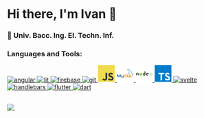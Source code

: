 # Hi there, I'm Ivan  👋

### :notebook: Univ. Bacc. Ing. El. Techn. Inf.

### Languages and Tools:

<p align="left"> <a href="https://angular.io" target="_blank"> <img src="https://angular.io/assets/images/logos/angular/angular.svg" alt="angular" width="40" height="40"/> </a> <a href="https://lit.dev" target="_blank"> <img src="https://lit.dev/images/logo.svg" alt="lit" width="40" height="40"/><a href="https://firebase.google.com/" target="_blank"> <img src="https://www.vectorlogo.zone/logos/firebase/firebase-icon.svg" alt="firebase" width="40" height="40"/> </a> <a href="https://git-scm.com/" target="_blank"> <img src="https://www.vectorlogo.zone/logos/git-scm/git-scm-icon.svg" alt="git" width="40" height="40"/> </a> <a href="https://developer.mozilla.org/en-US/docs/Web/JavaScript" target="_blank"> <img src="https://raw.githubusercontent.com/devicons/devicon/master/icons/javascript/javascript-original.svg" alt="javascript" width="40" height="40"/> </a> <a href="https://www.mysql.com/" target="_blank"> <img src="https://raw.githubusercontent.com/devicons/devicon/master/icons/mysql/mysql-original-wordmark.svg" alt="mysql" width="40" height="40"/> </a> <a href="https://nodejs.org" target="_blank"> <img src="https://raw.githubusercontent.com/devicons/devicon/master/icons/nodejs/nodejs-original-wordmark.svg" alt="nodejs" width="40" height="40"/> </a><a href="https://www.typescriptlang.org/" target="_blank"> <img src="https://raw.githubusercontent.com/devicons/devicon/master/icons/typescript/typescript-original.svg" alt="typescript" width="40" height="40"/> </a><a href="https://svelte.dev/" target="_blank"> <img src="https://upload.wikimedia.org/wikipedia/commons/1/1b/Svelte_Logo.svg" alt="svelte" width="40" height="40"/> </a><a href="https://svelte.dev/" target="_blank"> <img src="https://www.vectorlogo.zone/logos/handlebarsjs/handlebarsjs-ar21.svg" alt="handlebars" width="40" height="40"/> </a> <a href="https://flutter.dev/" target="_blank"> <img src="https://upload.wikimedia.org/wikipedia/commons/4/44/Google-flutter-logo.svg" alt="flutter" width="40" height="40"/> </a> <a href="https://dart.dev/" target="_blank"> <img src="https://dart.dev/assets/img/shared/dart/logo+text/horizontal/white.svg" alt="dart" width="80" height="80"/> </a></p>

<br>


<img align="left" src="https://github-readme-stats.vercel.app/api?username=ivanzavisic&show_icons=true&count_private=true&include_all_commits=true&theme=codeSTACKr" />
